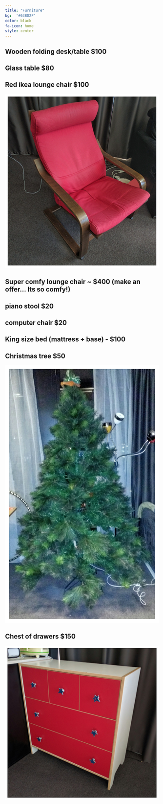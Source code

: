 ```yaml
---
title: "Furniture"
bg:  '#63BD2F'
color: black
fa-icon: home
style: center
---
```


## Wooden folding desk/table $100


## Glass table $80

## Red ikea lounge chair $100
![](https://raw.githubusercontent.com/zoevanhavre/VGS/gh-pages/img/IMG_20160520_140727-01.jpeg)

## Super comfy lounge chair ~ $400 (make an offer...  Its so comfy!)

## piano stool $20

## computer chair $20

## King size bed (mattress + base) - $100


## Christmas tree $50
![](https://raw.githubusercontent.com/zoevanhavre/VGS/gh-pages/img/IMG_20141201_234041-01-01.jpeg)

## Chest of drawers $150

![](https://raw.githubusercontent.com/zoevanhavre/VGS/gh-pages/img/IMG_20160520_111802-01.jpeg)

